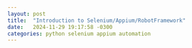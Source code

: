 ```yaml
---
layout: post
title:  "Introduction to Selenium/Appium/RobotFramework"
date:   2024-11-29 19:17:58 -0300
categories: python selenium appium automation
---
```


